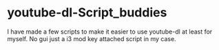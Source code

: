 # youtube-dl-Script_buddies
I have made a few scripts to make it easier to use youtube-dl at least for myself. No gui just a i3 mod key attached script in my case. 
